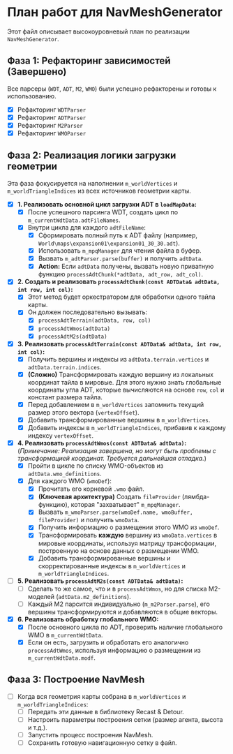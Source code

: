 # План работ для NavMeshGenerator

Этот файл описывает высокоуровневый план по реализации `NavMeshGenerator`.

## Фаза 1: Рефакторинг зависимостей (Завершено)

Все парсеры (`WDT`, `ADT`, `M2`, `WMO`) были успешно рефакторены и готовы к использованию.

- [x] Рефакторинг `WDTParser`
- [x] Рефакторинг `ADTParser`
- [x] Рефакторинг `M2Parser`
- [x] Рефакторинг `WMOParser`

## Фаза 2: Реализация логики загрузки геометрии

Эта фаза фокусируется на наполнении `m_worldVertices` и `m_worldTriangleIndices` из всех источников геометрии карты.

- [x] **1. Реализовать основной цикл загрузки ADT в `loadMapData`:**
  - [x] После успешного парсинга WDT, создать цикл по `m_currentWdtData.adtFileNames`.
  - [x] Внутри цикла для каждого `adtFileName`:
    - [x] Сформировать полный путь к ADT файлу (например, `World\maps\expansion01\expansion01_30_30.adt`).
    - [x] Использовать `m_mpqManager` для чтения файла в буфер.
    - [x] Вызвать `m_adtParser.parse(buffer)` и получить `adtData`.
    - [x] **Action:** Если `adtData` получены, вызвать новую приватную функцию `processAdtChunk(*adtData, adt_row, adt_col)`.

- [x] **2. Создать и реализовать `processAdtChunk(const ADTData& adtData, int row, int col)`:**
  - [x] Этот метод будет оркестратором для обработки одного тайла карты.
  - [x] Он должен последовательно вызывать:
    - [x] `processAdtTerrain(adtData, row, col)`
    - [x] `processAdtWmos(adtData)`
    - [x] `processAdtM2s(adtData)`

- [x] **3. Реализовать `processAdtTerrain(const ADTData& adtData, int row, int col)`:**
  - [x] Получить вершины и индексы из `adtData.terrain.vertices` и `adtData.terrain.indices`.
  - [x] **(Сложно)** Трансформировать каждую вершину из локальных координат тайла в мировые. Для этого нужно знать глобальные координаты угла ADT, которые вычисляются на основе `row`, `col` и констант размера тайла.
  - [x] Перед добавлением в `m_worldVertices` запомнить текущий размер этого вектора (`vertexOffset`).
  - [x] Добавить трансформированные вершины в `m_worldVertices`.
  - [x] Добавить индексы в `m_worldTriangleIndices`, прибавив к каждому индексу `vertexOffset`.

- [x] **4. Реализовать `processAdtWmos(const ADTData& adtData)`:** (*Примечание: Реализация завершена, но могут быть проблемы с трансформацией координат. Требуется дальнейшая отладка.*)
  - [x] Пройти в цикле по списку WMO-объектов из `adtData.wmo_definitions`.
  - [x] Для каждого WMO (`wmoDef`):
    - [x] Прочитать его корневой `.wmo` файл.
    - [x] **(Ключевая архитектура)** Создать `fileProvider` (лямбда-функцию), которая "захватывает" `m_mpqManager`.
    - [x] Вызвать `m_wmoParser.parse(wmoDef.name, wmoBuffer, fileProvider)` и получить `wmoData`.
    - [x] Получить информацию о размещении этого WMO из `wmoDef`.
    - [x] Трансформировать **каждую** вершину из `wmoData.vertices` в мировые координаты, используя матрицу трансформации, построенную на основе данных о размещении WMO.
    - [x] Добавить трансформированные вершины и скорректированные индексы в `m_worldVertices` и `m_worldTriangleIndices`.

- [ ] **5. Реализовать `processAdtM2s(const ADTData& adtData)`:**
  - [ ] Сделать то же самое, что и в `processAdtWmos`, но для списка M2-моделей (`adtData.m2_definitions`).
  - [ ] Каждый M2 парсится индивидуально (`m_m2Parser.parse`), его вершины трансформируются и добавляются в общие векторы.

- [x] **6. Реализовать обработку глобального WMO:**
  - [x] После основного цикла по ADT, проверить наличие глобального WMO в `m_currentWdtData`.
  - [x] Если он есть, загрузить и обработать его аналогично `processAdtWmos`, используя информацию о размещении из `m_currentWdtData.modf`.

## Фаза 3: Построение NavMesh

- [ ] Когда вся геометрия карты собрана в `m_worldVertices` и `m_worldTriangleIndices`:
  - [ ] Передать эти данные в библиотеку Recast & Detour.
  - [ ] Настроить параметры построения сетки (размер агента, высота и т.д.).
  - [ ] Запустить процесс построения NavMesh.
  - [ ] Сохранить готовую навигационную сетку в файл.
